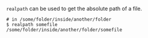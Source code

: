 `realpath` can be used to get the absolute path of a file.

```
# in /some/folder/inside/another/folder
$ realpath somefile
/some/folder/inside/another/folder/somefile
```
